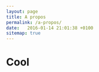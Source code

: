 ```yaml
---
layout: page
title: A propos
permalink: /a-propos/
date:   2016-01-14 21:01:38 +0100
sitemap: true
---
```


# Cool